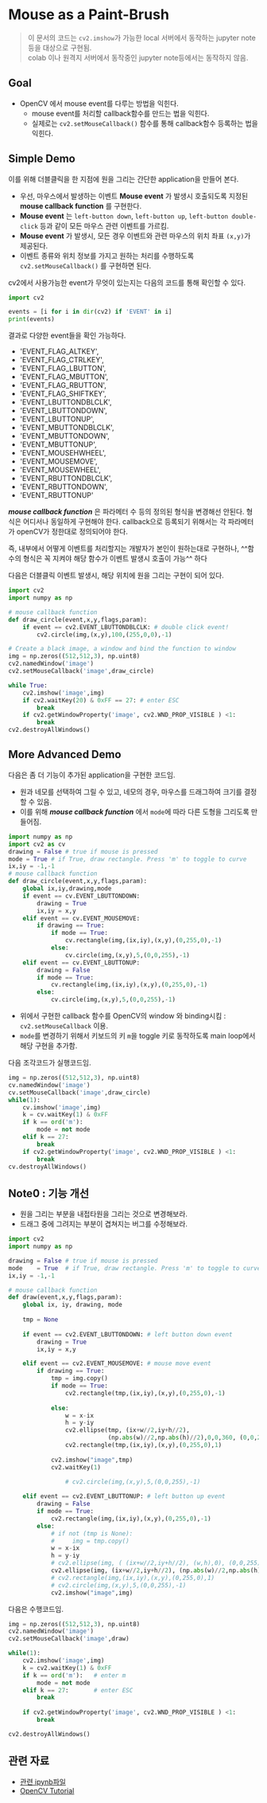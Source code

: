 # Mouse as a Paint-Brush

> 이 문서의 코드는 `cv2.imshow`가 가능한 local 서버에서 동작하는 jupyter note 등을 대상으로 구현됨.  
> colab 이나 원격지 서버에서 동작중인 jupyter note등에서는 동작하지 않음.

## Goal

* OpenCV 에서 mouse event를 다루는 방법을 익힌다.
    * mouse event를 처리할 callback함수를 만드는 법을 익힌다.
    * 실제로는 `cv2.setMouseCallback()` 함수를 통해 callback함수 등록하는 법을 익힌다.


## Simple Demo

이를 위해 더블클릭을 한 지점에 원을 그리는 간단한 application을 만들어 본다.

* 우선, 마우스에서 발생하는 이벤트 **Mouse event** 가 발생시 호출되도록 지정된 **mouse callback function** 를 구현한다. 
* **Mouse event** 는 `left-button down`, `left-button up`, `left-button double-click` 등과 같이 모든 마우스 관련 이벤트를 가르킴.
* **Mouse event** 가 발생시, 모든 경우 이벤트와 관련 마우스의 위치 좌표 `(x,y)`가 제공된다. 
* 이벤트 종류와 위치 정보를 가지고 원하는 처리를 수행하도록 `cv2.setMouseCallback()` 를 구현하면 된다.

cv2에서 사용가능한 event가 무엇이 있는지는 다음의 코드를 통해 확인할 수 있다.

```Python
import cv2

events = [i for i in dir(cv2) if 'EVENT' in i]
print(events)
```

결과로 다양한 event들을 확인 가능하다.

* 'EVENT_FLAG_ALTKEY', 
* 'EVENT_FLAG_CTRLKEY', 
* 'EVENT_FLAG_LBUTTON', 
* 'EVENT_FLAG_MBUTTON', 
* 'EVENT_FLAG_RBUTTON', 
* 'EVENT_FLAG_SHIFTKEY', 
* 'EVENT_LBUTTONDBLCLK', 
* 'EVENT_LBUTTONDOWN', 
* 'EVENT_LBUTTONUP', 
* 'EVENT_MBUTTONDBLCLK', 
* 'EVENT_MBUTTONDOWN', 
* 'EVENT_MBUTTONUP', 
* 'EVENT_MOUSEHWHEEL', 
* 'EVENT_MOUSEMOVE', 
* 'EVENT_MOUSEWHEEL', 
* 'EVENT_RBUTTONDBLCLK', 
* 'EVENT_RBUTTONDOWN', 
* 'EVENT_RBUTTONUP'

***mouse callback function*** 은 파라메터 수 등의 정의된 형식을 변경해선 안된다. 형식은 어디서나 동일하게 구현해야 한다. callback으로 등록되기 위해서는 각 파라메터가 openCV가 정한대로 정의되어야 한다. 

즉, 내부에서 어떻게 이벤트를 처리할지는 개발자가 본인이 원하는대로 구현하나, ^^함수의 형식은 꼭 지켜야 해당 함수가 이벤트 발생시 호출이 가능^^ 하다

다음은 더블클릭 이벤트 발생시, 해당 위치에 원을 그리는 구현이 되어 있다.

```Python
import cv2
import numpy as np

# mouse callback function
def draw_circle(event,x,y,flags,param):
    if event == cv2.EVENT_LBUTTONDBLCLK: # double click event!
        cv2.circle(img,(x,y),100,(255,0,0),-1)

# Create a black image, a window and bind the function to window
img = np.zeros((512,512,3), np.uint8)
cv2.namedWindow('image')
cv2.setMouseCallback('image',draw_circle)

while True:
    cv2.imshow('image',img)
    if cv2.waitKey(20) & 0xFF == 27: # enter ESC
        break
    if cv2.getWindowProperty('image', cv2.WND_PROP_VISIBLE ) <1:
        break
cv2.destroyAllWindows()
```

## More Advanced Demo

다음은 좀 더 기능이 추가된 application을 구현한 코드임.

* 원과 네모를 선택하여 그릴 수 있고, 네모의 경우, 마우스를 드래그하여 크기를 결정할 수 있음.
* 이를 위해 ***mouse callback function*** 에서 `mode`에 따라 다른 도형을 그리도록 만들어짐.

```Python
import numpy as np
import cv2 as cv
drawing = False # true if mouse is pressed
mode = True # if True, draw rectangle. Press 'm' to toggle to curve
ix,iy = -1,-1
# mouse callback function
def draw_circle(event,x,y,flags,param):
    global ix,iy,drawing,mode
    if event == cv.EVENT_LBUTTONDOWN:
        drawing = True
        ix,iy = x,y
    elif event == cv.EVENT_MOUSEMOVE:
        if drawing == True:
            if mode == True:
                cv.rectangle(img,(ix,iy),(x,y),(0,255,0),-1)
            else:
                cv.circle(img,(x,y),5,(0,0,255),-1)
    elif event == cv.EVENT_LBUTTONUP:
        drawing = False
        if mode == True:
            cv.rectangle(img,(ix,iy),(x,y),(0,255,0),-1)
        else:
            cv.circle(img,(x,y),5,(0,0,255),-1)
```

* 위에서 구현한 callback 함수를 OpenCV의 window 와 binding시킴 : `cv2.setMouseCallback` 이용.
* `mode`를 변경하기 위해서 키보드의 키 `m`을 toggle 키로 동작하도록 main loop에서 해당 구현을 추가함.

다음 조각코드가 실행코드임.

```Python
img = np.zeros((512,512,3), np.uint8)
cv.namedWindow('image')
cv.setMouseCallback('image',draw_circle)
while(1):
    cv.imshow('image',img)
    k = cv.waitKey(1) & 0xFF
    if k == ord('m'):
        mode = not mode
    elif k == 27:
        break
    if cv2.getWindowProperty('image', cv2.WND_PROP_VISIBLE ) <1:
        break
cv.destroyAllWindows()
```

## Note0 : 기능 개선

* 원을 그리는 부분을 내접타원을 그리는 것으로 변경해보라.
* 드래그 중에 그려지는 부분이 겹쳐지는 버그를 수정해보라.

```Python
import cv2
import numpy as np

drawing = False # true if mouse is pressed
mode    = True  # if True, draw rectangle. Press 'm' to toggle to curve
ix,iy = -1,-1

# mouse callback function
def draw(event,x,y,flags,param):
    global ix, iy, drawing, mode
    
    tmp = None
        
    if event == cv2.EVENT_LBUTTONDOWN: # left button down event
        drawing = True
        ix,iy = x,y

    elif event == cv2.EVENT_MOUSEMOVE: # mouse move event
        if drawing == True:
            tmp = img.copy()
            if mode == True:                
                cv2.rectangle(tmp,(ix,iy),(x,y),(0,255,0),-1)
                
            else:
                w = x-ix
                h = y-iy                                                
                cv2.ellipse(tmp, (ix+w//2,iy+h//2), 
                            (np.abs(w)//2,np.abs(h)//2),0,0,360, (0,0,255),-1)
                cv2.rectangle(tmp,(ix,iy),(x,y),(0,255,0),1)
                
            cv2.imshow("image",tmp)
            cv2.waitKey(1)
                
                # cv2.circle(img,(x,y),5,(0,0,255),-1)

    elif event == cv2.EVENT_LBUTTONUP: # left button up event
        drawing = False
        if mode == True:
            cv2.rectangle(img,(ix,iy),(x,y),(0,255,0),-1)            
        else:
            # if not (tmp is None):
            #     img = tmp.copy()
            w = x-ix
            h = y-iy
            # cv2.ellipse(img, ( (ix+w//2,iy+h//2), (w,h),0), (0,0,255),-1)
            cv2.ellipse(img, (ix+w//2,iy+h//2), (np.abs(w)//2,np.abs(h)//2),0,0,360, (0,0,255),-1)
            # cv2.rectangle(img,(ix,iy),(x,y),(0,255,0),1)
            # cv2.circle(img,(x,y),5,(0,0,255),-1)
            cv2.imshow("image",img)
```

다음은 수행코드임.

```Python
img = np.zeros((512,512,3), np.uint8)
cv2.namedWindow('image')
cv2.setMouseCallback('image',draw)

while(1):
    cv2.imshow('image',img)
    k = cv2.waitKey(1) & 0xFF
    if k == ord('m'):   # enter m
        mode = not mode
    elif k == 27:       # enter ESC
        break
    
    if cv2.getWindowProperty('image', cv2.WND_PROP_VISIBLE ) <1:
        break

cv2.destroyAllWindows()
```

## 관련 자료

* [관련 ipynb파일](https://github.com/dsaint31x/OpenCV_Python_Tutorial/blob/master/DIP/DIP_00_03_Mouse%20as%20a%20Paint-Brush.ipynb)
* [OpenCV Tutorial](https://docs.opencv.org/4.x/db/d5b/tutorial_py_mouse_handling.html)